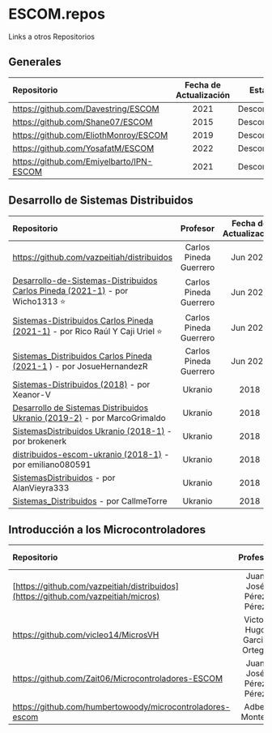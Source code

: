 # ESCOM.repos
Links a otros Repositorios

## Generales
|Repositorio |Fecha de Actualización| Estado |
:--- |:---:|:---:|
https://github.com/Davestring/ESCOM | 2021 | Desconocido |
https://github.com/Shane07/ESCOM | 2015 | Desconocido |
https://github.com/EliothMonroy/ESCOM | 2019 | Desconocido |
https://github.com/YosafatM/ESCOM | 2022 | Desconocido |
https://github.com/Emiyelbarto/IPN-ESCOM | 2021 | Desconocido |

## Desarrollo de Sistemas Distribuidos

|Repositorio |Profesor |Fecha de Actualización| Estado |
:--- |:---:|:---:|:---:|
https://github.com/vazpeitiah/distribuidos | Carlos Pineda Guerrero | Jun 2021 | Desconocido |
[Desarrollo-de-Sistemas-Distribuidos Carlos Pineda (2021-1)](https://github.com/Wicho1313/Desarrollo-de-Sistemas-Distribuidos)  - por Wicho1313 ⭐ | Carlos Pineda Guerrero | Jun 2021 | Desconocido |
[Sistemas-Distribuidos Carlos Pineda (2021-1)](https://github.com/gren29/Sistemas-Distribuidos)  - por Rico Raúl Y Caji Uriel ⭐ | Carlos Pineda Guerrero | Jun 2021 | Desconocido |
[Sistemas_Distribuidos Carlos Pineda (2021-1](https://github.com/JosueHernandezR/Sistemas_Distribuidos) ) - por JosueHernandezR | Carlos Pineda Guerrero | Jun 2021 | Desconocido |
[Sistemas-Distribuidos (2018)](https://github.com/Xeanor-V/Sistemas-Distribuidos) - por Xeanor-V | Ukranio | 2018 | Desconocido |
[Desarrollo de Sistemas Distribuidos Ukranio (2019-2)](https://github.com/MarcoGrimaldo/DSD) - por MarcoGrimaldo | Ukranio | 2018 | Desconocido |
[SistemasDistribuidos Ukranio (2018-1)](https://github.com/brokenerk/SistemasDistribuidos) - por brokenerk| Ukranio | 2018 | Desconocido |
[distribuidos-escom-ukranio (2018-1)](https://github.com/emiliano080591/distribuidos-escom-ukranio) - por emiliano080591| Ukranio | 2018 | Desconocido |
[SistemasDistribuidos](https://github.com/AlanVieyra333/SistemasDistribuidos) - por AlanVieyra333| Ukranio | 2018 | Desconocido |
[Sistemas_Distribuidos](https://github.com/CallmeTorre/Sistemas_Distribuidos) - por CallmeTorre| Ukranio | 2018 | Desconocido |

## Introducción a los Microcontroladores
|Repositorio |Profesor |Fecha de Actualización| Estado |
:--- |:---:|:---:|:---:|
[https://github.com/vazpeitiah/distribuidos](https://github.com/vazpeitiah/micros) | Juan José Pérez Pérez | 2021 | Desconocido |
https://github.com/vicleo14/MicrosVH | Victor Hugo Garcia Ortega | 2019 | Desconocido |
https://github.com/Zait06/Microcontroladores-ESCOM | Juan José Pérez Pérez | 2020 | Desconocido |
https://github.com/humbertowoody/microcontroladores-escom | Adbel Montes | 2023 | Desconocido |







